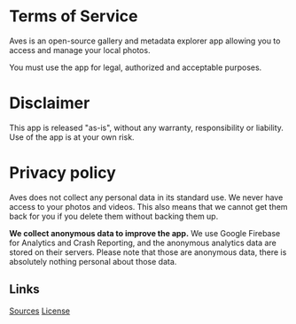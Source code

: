 # Terms of Service
Aves is an open-source gallery and metadata explorer app allowing you to access and manage your local photos.

You must use the app for legal, authorized and acceptable purposes.

# Disclaimer
This app is released "as-is", without any warranty, responsibility or liability. Use of the app is at your own risk.

# Privacy policy
Aves does not collect any personal data in its standard use. We never have access to your photos and videos. This also means that we cannot get them back for you if you delete them without backing them up.

__We collect anonymous data to improve the app.__ We use Google Firebase for Analytics and Crash Reporting, and the anonymous analytics data are stored on their servers. Please note that those are anonymous data, there is absolutely nothing personal about those data.

## Links
[Sources](https://github.com/deckerst/aves)
[License](https://github.com/deckerst/aves/blob/master/LICENSE)
